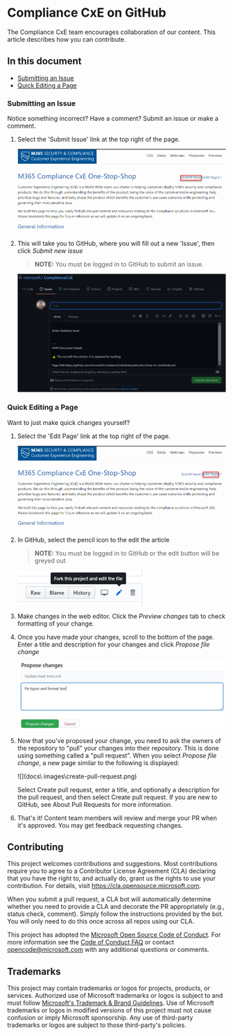 # Compliance CxE on GitHub

The Compliance CxE team encourages collaboration of our content.  This article describes how you can contribute.

## In this document

* [Submitting an Issue](#submitting-an-issue)
* [Quick Editing a Page](#quick-editing-a-page)

### Submitting an Issue

Notice something incorrect? Have a comment? Submit an issue or make a comment.

1. Select the 'Submit Issue'  link at the top right of the page.

    ![](docs\images\submitissue.png)

1. This will take you to GitHub, where you will fill out a new 'Issue', then click *Submit new issue*

    > **NOTE:** You must be logged in to GitHub to submit an issue.

    ![](docs\images\submitissue-github.png)

### Quick Editing a Page

Want to just make quick changes yourself?

1. Select the 'Edit Page' link at the top right of the page.

    ![](docs\images\editpage.png)

1. In GitHub, select the pencil icon to the edit the article

    > **NOTE:** You must be logged in to GitHub or the edit button will be greyed out

    ![](docs\images\edit-icon.png)

1. Make changes in the web editor. Click the *Preview changes* tab to check formatting of your change.

1. Once you have made your changes, scroll to the bottom of the page. Enter a title and description for your changes and click *Propose file change*

    ![](docs\images\propose-changes.png)

1. Now that you've proposed your change, you need to ask the owners of the repository to "pull" your changes into their repository. This is done using something called a "pull request". When you select *Propose file change*, a new page similar to the following is displayed:

    ![](docs\ images\create-pull-request.png)

    Select Create pull request, enter a title, and optionally a description for the pull request, and then select Create pull request. If you are new to GitHub, see About Pull Requests for more information.

1. That's it! Content team members will review and merge your PR when it's approved. You may get feedback requesting changes.

## Contributing

This project welcomes contributions and suggestions.  Most contributions require you to agree to a
Contributor License Agreement (CLA) declaring that you have the right to, and actually do, grant us
the rights to use your contribution. For details, visit https://cla.opensource.microsoft.com.

When you submit a pull request, a CLA bot will automatically determine whether you need to provide
a CLA and decorate the PR appropriately (e.g., status check, comment). Simply follow the instructions
provided by the bot. You will only need to do this once across all repos using our CLA.

This project has adopted the [Microsoft Open Source Code of Conduct](https://opensource.microsoft.com/codeofconduct/).
For more information see the [Code of Conduct FAQ](https://opensource.microsoft.com/codeofconduct/faq/) or
contact [opencode@microsoft.com](mailto:opencode@microsoft.com) with any additional questions or comments.

## Trademarks

This project may contain trademarks or logos for projects, products, or services. Authorized use of Microsoft 
trademarks or logos is subject to and must follow 
[Microsoft's Trademark & Brand Guidelines](https://www.microsoft.com/en-us/legal/intellectualproperty/trademarks/usage/general).
Use of Microsoft trademarks or logos in modified versions of this project must not cause confusion or imply Microsoft sponsorship.
Any use of third-party trademarks or logos are subject to those third-party's policies.

